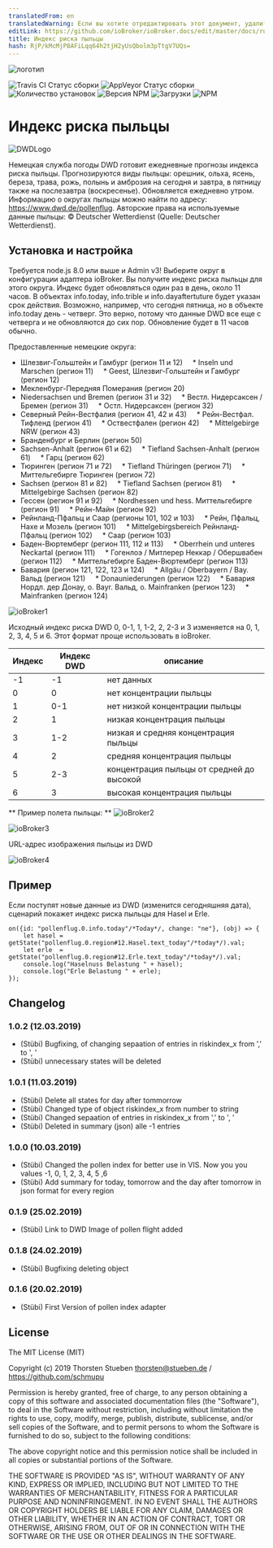 ```yaml
---
translatedFrom: en
translatedWarning: Если вы хотите отредактировать этот документ, удалите поле «translationFrom», в противном случае этот документ будет снова автоматически переведен
editLink: https://github.com/ioBroker/ioBroker.docs/edit/master/docs/ru/adapterref/iobroker.pollenflug/README.md
title: Индекс риска пыльцы
hash: RjP/kMcMjP8AFiLqq64h2tjH2yUsQbolm3pTtgV7UQs=
---
```

![логотип](../../../en/adapterref/iobroker.pollenflug/admin/pollenflug.png)

![Travis CI Статус сборки](https://travis-ci.org/schmupu/ioBroker.pollenflug.svg?branch=master)
![AppVeyor Статус сборки](https://ci.appveyor.com/api/projects/status/github/schmupu/ioBroker.pollenflug?branch=master&svg=true)
![Количество установок](http://iobroker.live/badges/pollenflug-stable.svg)
![Версия NPM](http://img.shields.io/npm/v/iobroker.pollenflug.svg)
![Загрузки](https://img.shields.io/npm/dm/iobroker.pollenflug.svg)
![NPM](https://nodei.co/npm/iobroker.pollenflug.png?downloads=true)

# Индекс риска пыльцы
![DWDLogo](../../../en/adapterref/iobroker.pollenflug/docs/dwdlogo.png)

Немецкая служба погоды DWD готовит ежедневные прогнозы индекса риска пыльцы.
Прогнозируются виды пыльцы: орешник, ольха, ясень, береза, трава, рожь, полынь и амброзия на сегодня и завтра, в пятницу также на послезавтра (воскресенье).
Обновляется ежедневно утром.
Информацию о округах пыльцы можно найти по адресу: https://www.dwd.de/pollenflug. Авторские права на используемые данные пыльцы: © Deutscher Wetterdienst (Quelle: Deutscher Wetterdienst).

## Установка и настройка
Требуется node.js 8.0 или выше и Admin v3! Выберите округ в конфигурации адаптера ioBroker. Вы получите индекс риска пыльцы для этого округа. Индекс будет обновляться один раз в день, около 11 часов.
В объектах info.today, info.trible и info.dayaftertuture будет указан срок действия.
Возможно, например, что сегодня пятница, но в объекте info.today день - четверг.
Это верно, потому что данные DWD все еще с четверга и не обновляются до сих пор. Обновление будет в 11 часов обычно.

Предоставленные немецкие округа:

* Шлезвиг-Гольштейн и Гамбург (регион 11 и 12)
    * Inseln und Marschen (регион 11)
    * Geest, Шлезвиг-Гольштейн и Гамбург (регион 12)
* Мекленбург-Передняя Померания (регион 20)
* Niedersachsen und Bremen (регион 31 и 32)
    * Вестл. Нидерсаксен / Бремен (регион 31)
    * Остл. Нидерсаксен (регион 32)
* Северный Рейн-Вестфалия (регион 41, 42 и 43)
    * Рейн-Вестфал. Тифленд (регион 41)
    * Оствестфален (регион 42)
    * Mittelgebirge NRW (регион 43)
* Бранденбург и Берлин (регион 50)
* Sachsen-Anhalt (регион 61 и 62)
    * Tiefland Sachsen-Anhalt (регион 61)
    * Гарц (регион 62)
* Тюринген (регион 71 и 72)
    * Tiefland Thüringen (регион 71)
    * Миттельгебирге Тюринген (регион 72)
* Sachsen (регион 81 и 82)
    * Tiefland Sachsen (регион 81)
    * Mittelgebirge Sachsen (регион 82)
* Гессен (регион 91 и 92)
    * Nordhessen und hess. Миттельгебирге (регион 91)
    * Рейн-Майн (регион 92)
* Рейнланд-Пфальц и Саар (регионы 101, 102 и 103)
    * Рейн, Пфальц, Нахе и Мозель (регион 101)
    * Mittelgebirgsbereich Рейнланд-Пфальц (регион 102)
    * Саар (регион 103)
* Баден-Вюртемберг (регион 111, 112 и 113)
    * Oberrhein und unteres Neckartal (регион 111)
    * Гогенлоэ / Митлерер Неккар / Обершвабен (регион 112)
    * Миттельгебирге Баден-Вюртемберг (регион 113)
* Бавария (регион 121, 122, 123 и 124)
    * Allgäu / Oberbayern / Bay. Вальд (регион 121)
    * Donauniederungen (регион 122)
    * Бавария Нордл. дер Донау, о. Bayr. Вальд, о. Mainfranken (регион 123)
    * Mainfranken (регион 124)

![ioBroker1](../../../en/adapterref/iobroker.pollenflug/docs/iobroker-pollenflug1.png)

Исходный индекс риска DWD 0, 0-1, 1, 1-2, 2, 2-3 и 3 изменяется на 0, 1, 2, 3, 4, 5 и 6.
Этот формат проще использовать в ioBroker.

| Индекс | Индекс DWD | описание |
|-----	|---------- |------------------------------------ |
| -1 | -1 | нет данных |
| 0 | 0 | нет концентрации пыльцы |
| 1 | 0-1 | нет низкой концентрации пыльцы |
| 2 | 1 | низкая концентрация пыльцы |
| 3 | 1-2 | низкая и средняя концентрация пыльцы |
| 4 | 2 | средняя концентрация пыльцы |
| 5 | 2-3 | концентрация пыльцы от средней до высокой |
| 6 | 3 | высокая концентрация пыльцы |

** Пример полета пыльцы: ** ![ioBroker2](../../../en/adapterref/iobroker.pollenflug/docs/iobroker-pollenflug2.png)

![ioBroker3](../../../en/adapterref/iobroker.pollenflug/docs/iobroker-pollenflug3.png)

URL-адрес изображения пыльцы из DWD

![ioBroker4](https://www.dwd.de/DWD/warnungen/medizin/pollen/pollen_1_0.png)

## Пример
Если поступят новые данные из DWD (изменится сегодняшняя дата), сценарий покажет индекс риска пыльцы для Hasel и Erle.

```
on({id: "pollenflug.0.info.today"/*Today*/, change: "ne"}, (obj) => {
    let hasel = getState("pollenflug.0.region#12.Hasel.text_today"/*today*/).val;
    let erle  = getState("pollenflug.0.region#12.Erle.text_today"/*today*/).val;
    console.log("Haselnuss Belastung " + hasel);
    console.log("Erle Belastung " + erle);
});
```

## Changelog

### 1.0.2 (12.03.2019)
* (Stübi) Bugfixing, of changing sepaation of entries in riskindex_x from ',' to ', '
* (Stübi) unnecessary states will be deleted

### 1.0.1 (11.03.2019)
* (Stübi) Delete all states for day after tommorrow 
* (Stübi) Changed type of object riskindex_x from number to string
* (Stübi) Changed sepaation of entries in riskindex_x from ',' to ', '
* (Stübi) Deleted in summary (json) alle -1 entries

### 1.0.0 (10.03.2019)
* (Stübi) Changed the pollen index for better use in VIS. Now you you values -1, 0, 1, 2, 3, 4, 5 ,6
* (Stübi) Add summary for today, tomorrow and the day after tomorrow in json format for every region

### 0.1.9 (25.02.2019)
* (Stübi) Link to DWD Image of pollen flight added

### 0.1.8 (24.02.2019)
* (Stübi) Bugfixing deleting object

### 0.1.6 (20.02.2019)
* (Stübi) First Version of pollen index adapter

## License
The MIT License (MIT)

Copyright (c) 2019 Thorsten Stueben <thorsten@stueben.de> / <https://github.com/schmupu>

Permission is hereby granted, free of charge, to any person obtaining a copy
of this software and associated documentation files (the "Software"), to deal
in the Software without restriction, including without limitation the rights
to use, copy, modify, merge, publish, distribute, sublicense, and/or sell
copies of the Software, and to permit persons to whom the Software is
furnished to do so, subject to the following conditions:

The above copyright notice and this permission notice shall be included in
all copies or substantial portions of the Software.

THE SOFTWARE IS PROVIDED "AS IS", WITHOUT WARRANTY OF ANY KIND, EXPRESS OR
IMPLIED, INCLUDING BUT NOT LIMITED TO THE WARRANTIES OF MERCHANTABILITY,
FITNESS FOR A PARTICULAR PURPOSE AND NONINFRINGEMENT. IN NO EVENT SHALL THE
AUTHORS OR COPYRIGHT HOLDERS BE LIABLE FOR ANY CLAIM, DAMAGES OR OTHER
LIABILITY, WHETHER IN AN ACTION OF CONTRACT, TORT OR OTHERWISE, ARISING FROM,
OUT OF OR IN CONNECTION WITH THE SOFTWARE OR THE USE OR OTHER DEALINGS IN
THE SOFTWARE.
